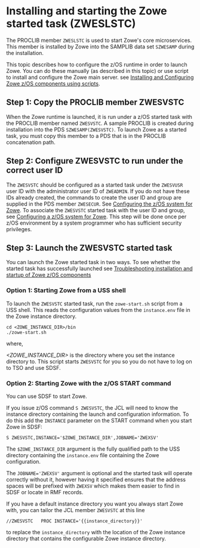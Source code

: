 # Installing and starting the Zowe started task (ZWESLSTC)

The PROCLIB member `ZWESLSTC` is used to start Zowe's core microservices.  This member is installed by Zowe into the SAMPLIB data set `SZWESAMP` during the installation.

This topic describes how to configure the z/OS runtime in order to launch Zowe. You can do these manually (as described in this topic) or use script to install and configure the Zowe main server. see [Installing and Configuring Zowe z/OS components using scripts](scripted-configure-server.md#zowe-z-os-components).

## Step 1: Copy the PROCLIB member ZWESVSTC

When the Zowe runtime is launched, it is run under a z/OS started task with the PROCLIB member named `ZWESVSTC`. A sample PROCLIB is created during installation into the PDS `SZWESAMP(ZWESVSTC)`. To launch Zowe as a started task, you must copy this member to a PDS that is in the PROCLIB concatenation path. 

## Step 2: Configure ZWESVSTC to run under the correct user ID

The `ZWESVSTC` should be configured as a started task under the `ZWESVUSR `user ID with the administrator user ID of `ZWEADMIN`. If you do not have these IDs already created, the commands to create the user ID and group are supplied in the PDS member `ZWESECUR`. See [Configuring the z/OS system for Zowe](configure-zos-system.md). To associate the `ZWESVSTC` started task with the user ID and group, see [Configuring a z/OS system for Zowe](configure-zos-system.md). This step will be done once per z/OS environment by a system programmer who has sufficient security privileges. 

## Step 3: Launch the ZWESVSTC started task

You can launch the Zowe started task in two ways. To see whether the started task has successfully launched see [Troubleshooting installation and startup of Zowe z/OS components](../troubleshoot/troubleshoot-zos.md)

### Option 1: Starting Zowe from a USS shell

To launch the `ZWESVSTC` started task, run the `zowe-start.sh` script from a USS shell.  This reads the configuration values from the `instance.env` file in the Zowe instance directory.

```
cd <ZOWE_INSTANCE_DIR>/bin
./zowe-start.sh
```
where,

_<ZOWE_INSTANCE_DIR>_ is the directory where you set the instance directory to. This script starts `ZWESVSTC` for you so you do not have to log on to TSO and use SDSF.

### Option 2: Starting Zowe with the z/OS START command

You can use SDSF to start Zowe. 

If you issue z/OS command `S ZWESVSTC`, the JCL will need to know the instance directory containing the launch and configuration information.  To do this add the `INSTANCE` parameter on the START command when you start Zowe in SDSF:

```
S ZWESVSTC,INSTANCE='$ZOWE_INSTANCE_DIR',JOBNAME='ZWEXSV'
```

The `$ZOWE_INSTANCE_DIR` argument is the fully qualified path to the USS directory containing the `instance.env` file containing the Zowe configuration.

The `JOBNAME='ZWEXSV'` argument is optional and the started task will operate correctly without it, however having it specified ensures that the address spaces will be prefixed with `ZWEXSV` which makes them easier to find in SDSF or locate in RMF records.

If you have a default instance directory you want you always start Zowe with, you can tailor the JCL member `ZWESVSTC` at this line

```
//ZWESVSTC   PROC INSTANCE='{{instance_directory}}'
```

to replace the `instance_directory` with the location of the Zowe instance directory that contains the configurable Zowe instance directory. 
